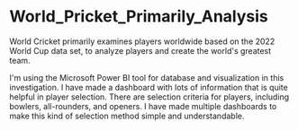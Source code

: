 # World_Pricket_Primarily_Analysis
World Cricket primarily examines players worldwide based on the 2022 World Cup data set, to analyze players and create the world's greatest team.

I'm using the Microsoft Power BI tool for database and visualization in this investigation. I have made a dashboard with lots of information that is quite helpful in player selection. There are selection criteria for players, including bowlers, all-rounders, and openers. I have made multiple dashboards to make this kind of selection method simple and understandable.
